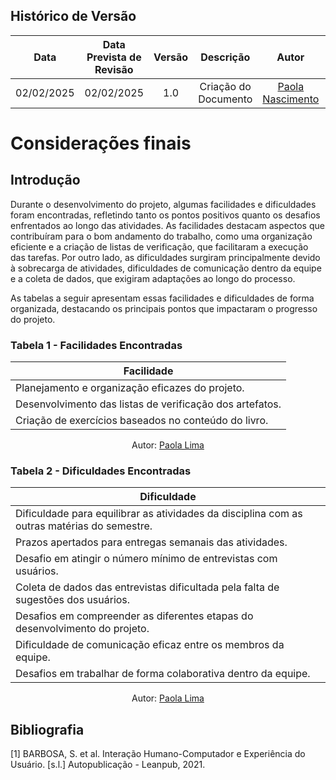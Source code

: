 ## Histórico de Versão
|    Data    | Data Prevista de Revisão | Versão |      Descrição       |                    Autor                    |                     Revisor                      |
| :--------: | :----------------------: | :----: | :------------------: | :-----------------------------------------: | :----------------------------------------------: |
| 02/02/2025 |        02/02/2025        |  1.0   | Criação do Documento | [Paola Nascimento](https://github.com/paolaalim) | [Karolina Vieira](https://github.com/Karolina91) |


# **Considerações finais**


## Introdução

Durante o desenvolvimento do projeto, algumas facilidades e dificuldades foram encontradas, refletindo tanto os pontos positivos quanto os desafios enfrentados ao longo das atividades. As facilidades destacam aspectos que contribuíram para o bom andamento do trabalho, como uma organização eficiente e a criação de listas de verificação, que facilitaram a execução das tarefas. Por outro lado, as dificuldades surgiram principalmente devido à sobrecarga de atividades, dificuldades de comunicação dentro da equipe e a coleta de dados, que exigiram adaptações ao longo do processo.

As tabelas a seguir apresentam essas facilidades e dificuldades de forma organizada, destacando os principais pontos que impactaram o progresso do projeto.

### Tabela 1 - Facilidades Encontradas

| **Facilidade** |  
|----------------|  
| Planejamento e organização eficazes do projeto. |  
| Desenvolvimento das listas de verificação dos artefatos. |  
| Criação de exercícios baseados no conteúdo do livro. |  
<p align="center">Autor: <a href="https://github.com/Paolaalim">Paola Lima</a></p>

### Tabela 2 - Dificuldades Encontradas

| **Dificuldade** |  
|-----------------|  
| Dificuldade para equilibrar as atividades da disciplina com as outras matérias do semestre. |  
| Prazos apertados para entregas semanais das atividades. |  
| Desafio em atingir o número mínimo de entrevistas com usuários. |  
| Coleta de dados das entrevistas dificultada pela falta de sugestões dos usuários. |  
| Desafios em compreender as diferentes etapas do desenvolvimento do projeto. |  
| Dificuldade de comunicação eficaz entre os membros da equipe. |  
| Desafios em trabalhar de forma colaborativa dentro da equipe. |  


<p align="center">Autor: <a href="https://github.com/Paolaalim">Paola Lima</a></p>
 

## Bibliografia

[1] BARBOSA, S. et al. Interação Humano-Computador e Experiência do Usuário. [s.l.] Autopublicação - Leanpub, 2021.